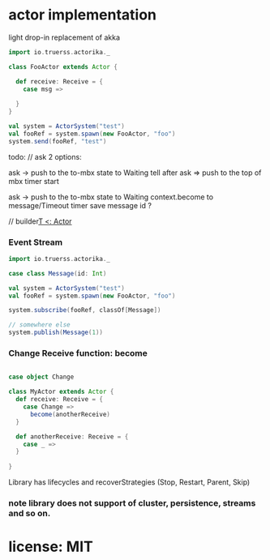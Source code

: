 # actor implementation 

light drop-in replacement of akka

```scala
import io.truerss.actorika._ 

class FooActor extends Actor {

  def receive: Receive = {
    case msg => 
                
  }
}

val system = ActorSystem("test")
val fooRef = system.spawn(new FooActor, "foo")
system.send(fooRef, "test")


```

todo:
// ask 
2 options:

ask -> push to the to-mbx
       state to Waiting
       tell after ask => push to the top of mbx
       timer start 

ask -> push to the to-mbx
       state to Waiting
       context.become to 
       message/Timeout timer
save message id ?       


// builder[T <: Actor](params...)

### Event Stream 

```scala
import io.truerss.actorika._ 

case class Message(id: Int)

val system = ActorSystem("test")
val fooRef = system.spawn(new FooActor, "foo")

system.subscribe(fooRef, classOf[Message])

// somewhere else
system.publish(Message(1))
```

### Change Receive function: become

```scala

case object Change

class MyActor extends Actor {
  def receive: Receive = {
    case Change =>
      become(anotherReceive)   
  }

  def anotherReceive: Receive = {
    case _ =>     
  }
       
}

```


Library has lifecycles and recoverStrategies (Stop, Restart, Parent, Skip)

### note library does not support of cluster, persistence, streams and so on. 

# license: MIT 

